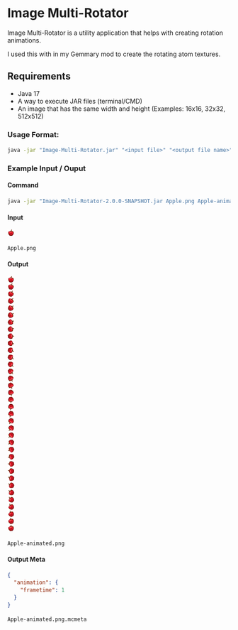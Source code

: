 # Image Multi-Rotator
Image Multi-Rotator is a utility application that helps with creating rotation animations.

I used this with in my Gemmary mod to create the rotating atom textures.

## Requirements
- Java 17
- A way to execute JAR files (terminal/CMD)
- An image that has the same width and height (Examples: 16x16, 32x32, 512x512)

### Usage Format:
```cmd
java -jar "Image-Multi-Rotator.jar" "<input file>" "<output file name>" <degrees per rotation>
```

### Example Input / Ouput
#### Command
```cmd
java -jar "Image-Multi-Rotator-2.0.0-SNAPSHOT.jar Apple.png Apple-animated.png 10
```

#### Input
![Apple Before](/example/Apple.png?raw=true "Apple Before")

`Apple.png`

#### Output
![Apple After](/example/Apple-animated.png?raw=true "Apple After")

`Apple-animated.png`

#### Output Meta
```json
{
  "animation": {
    "frametime": 1
  }
}
```

`Apple-animated.png.mcmeta`
